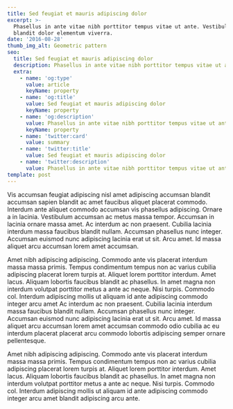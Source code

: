 ```yaml
---
title: Sed feugiat et mauris adipiscing dolor
excerpt: >-
  Phasellus in ante vitae nibh porttitor tempus vitae ut ante. Vestibulum
  blandit dolor elementum viverra.
date: '2016-08-28'
thumb_img_alt: Geometric pattern
seo:
  title: Sed feugiat et mauris adipiscing dolor
  description: Phasellus in ante vitae nibh porttitor tempus vitae ut ante
  extra:
    - name: 'og:type'
      value: article
      keyName: property
    - name: 'og:title'
      value: Sed feugiat et mauris adipiscing dolor
      keyName: property
    - name: 'og:description'
      value: Phasellus in ante vitae nibh porttitor tempus vitae ut ante
      keyName: property
    - name: 'twitter:card'
      value: summary
    - name: 'twitter:title'
      value: Sed feugiat et mauris adipiscing dolor
    - name: 'twitter:description'
      value: Phasellus in ante vitae nibh porttitor tempus vitae ut ante
template: post
---
```


Vis accumsan feugiat adipiscing nisl amet adipiscing accumsan blandit accumsan sapien blandit ac amet faucibus aliquet placerat commodo. Interdum ante aliquet commodo accumsan vis phasellus adipiscing. Ornare a in lacinia. Vestibulum accumsan ac metus massa tempor. Accumsan in lacinia ornare massa amet. Ac interdum ac non praesent. Cubilia lacinia interdum massa faucibus blandit nullam. Accumsan phasellus nunc integer. Accumsan euismod nunc adipiscing lacinia erat ut sit. Arcu amet. Id massa aliquet arcu accumsan lorem amet accumsan.

Amet nibh adipiscing adipiscing. Commodo ante vis placerat interdum massa massa primis. Tempus condimentum tempus non ac varius cubilia adipiscing placerat lorem turpis at. Aliquet lorem porttitor interdum. Amet lacus. Aliquam lobortis faucibus blandit ac phasellus. In amet magna non interdum volutpat porttitor metus a ante ac neque. Nisi turpis. Commodo col. Interdum adipiscing mollis ut aliquam id ante adipiscing commodo integer arcu amet Ac interdum ac non praesent. Cubilia lacinia interdum massa faucibus blandit nullam. Accumsan phasellus nunc integer. Accumsan euismod nunc adipiscing lacinia erat ut sit. Arcu amet. Id massa aliquet arcu accumsan lorem amet accumsan commodo odio cubilia ac eu interdum placerat placerat arcu commodo lobortis adipiscing semper ornare pellentesque.

Amet nibh adipiscing adipiscing. Commodo ante vis placerat interdum massa massa primis. Tempus condimentum tempus non ac varius cubilia adipiscing placerat lorem turpis at. Aliquet lorem porttitor interdum. Amet lacus. Aliquam lobortis faucibus blandit ac phasellus. In amet magna non interdum volutpat porttitor metus a ante ac neque. Nisi turpis. Commodo col. Interdum adipiscing mollis ut aliquam id ante adipiscing commodo integer arcu amet blandit adipiscing arcu ante.
